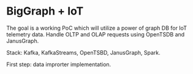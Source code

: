 # BigGraph + IoT

The goal is a working PoC which will utilize a power of graph DB for IoT telemetry data.
Handle OLTP and OLAP requests using OpenTSDB and JanusGraph.

Stack: Kafka, KafkaStreams, OpenTSBD, JanusGraph, Spark.

First step: data improrter implementation.
